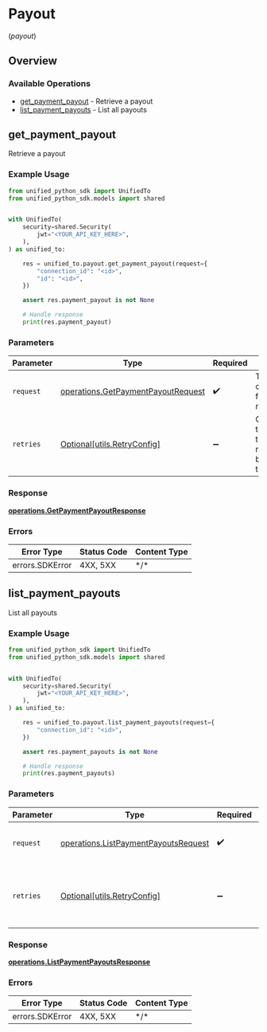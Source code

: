 # Payout
(*payout*)

## Overview

### Available Operations

* [get_payment_payout](#get_payment_payout) - Retrieve a payout
* [list_payment_payouts](#list_payment_payouts) - List all payouts

## get_payment_payout

Retrieve a payout

### Example Usage

<!-- UsageSnippet language="python" operationID="getPaymentPayout" method="get" path="/payment/{connection_id}/payout/{id}" -->
```python
from unified_python_sdk import UnifiedTo
from unified_python_sdk.models import shared


with UnifiedTo(
    security=shared.Security(
        jwt="<YOUR_API_KEY_HERE>",
    ),
) as unified_to:

    res = unified_to.payout.get_payment_payout(request={
        "connection_id": "<id>",
        "id": "<id>",
    })

    assert res.payment_payout is not None

    # Handle response
    print(res.payment_payout)

```

### Parameters

| Parameter                                                                                | Type                                                                                     | Required                                                                                 | Description                                                                              |
| ---------------------------------------------------------------------------------------- | ---------------------------------------------------------------------------------------- | ---------------------------------------------------------------------------------------- | ---------------------------------------------------------------------------------------- |
| `request`                                                                                | [operations.GetPaymentPayoutRequest](../../models/operations/getpaymentpayoutrequest.md) | :heavy_check_mark:                                                                       | The request object to use for the request.                                               |
| `retries`                                                                                | [Optional[utils.RetryConfig]](../../models/utils/retryconfig.md)                         | :heavy_minus_sign:                                                                       | Configuration to override the default retry behavior of the client.                      |

### Response

**[operations.GetPaymentPayoutResponse](../../models/operations/getpaymentpayoutresponse.md)**

### Errors

| Error Type      | Status Code     | Content Type    |
| --------------- | --------------- | --------------- |
| errors.SDKError | 4XX, 5XX        | \*/\*           |

## list_payment_payouts

List all payouts

### Example Usage

<!-- UsageSnippet language="python" operationID="listPaymentPayouts" method="get" path="/payment/{connection_id}/payout" -->
```python
from unified_python_sdk import UnifiedTo
from unified_python_sdk.models import shared


with UnifiedTo(
    security=shared.Security(
        jwt="<YOUR_API_KEY_HERE>",
    ),
) as unified_to:

    res = unified_to.payout.list_payment_payouts(request={
        "connection_id": "<id>",
    })

    assert res.payment_payouts is not None

    # Handle response
    print(res.payment_payouts)

```

### Parameters

| Parameter                                                                                    | Type                                                                                         | Required                                                                                     | Description                                                                                  |
| -------------------------------------------------------------------------------------------- | -------------------------------------------------------------------------------------------- | -------------------------------------------------------------------------------------------- | -------------------------------------------------------------------------------------------- |
| `request`                                                                                    | [operations.ListPaymentPayoutsRequest](../../models/operations/listpaymentpayoutsrequest.md) | :heavy_check_mark:                                                                           | The request object to use for the request.                                                   |
| `retries`                                                                                    | [Optional[utils.RetryConfig]](../../models/utils/retryconfig.md)                             | :heavy_minus_sign:                                                                           | Configuration to override the default retry behavior of the client.                          |

### Response

**[operations.ListPaymentPayoutsResponse](../../models/operations/listpaymentpayoutsresponse.md)**

### Errors

| Error Type      | Status Code     | Content Type    |
| --------------- | --------------- | --------------- |
| errors.SDKError | 4XX, 5XX        | \*/\*           |